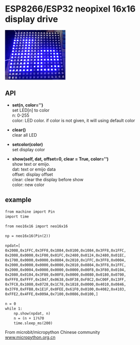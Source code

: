 # ESP8266/ESP32 neopixel 16x16 display drive

![](16x16.gif)


## API

* **set(n, color='')**  
set LED[n] to color  
n: 0-255  
color: LED color. if color is not given, it will using default color  

* **clear()**  
clear all LED  

* **setcolor(color)**  
set display color  

* **show(self, dat, offset=0, clear = True, color='')**  
show text or emijo.  
dat:    text or emijo data  
offset: display offset  
clear:  clear the display before show  
color:  new color  

## example


```
from machine import Pin
import time

from neo16x16 import neo16x16

np = neo16x16(Pin(2))

npdat=[
0x2008,0x1FFC,0x3FF8,0x1084,0x0100,0x1084,0x3FF8,0x1FFC,
0x2008,0x0000,0x1F00,0x01FC,0x2480,0x0124,0x2480,0x01EC,
0x1700,0x0000,0x0000,0x0804,0x2010,0x1FFC,0x3FF8,0x0004,
0x2000,0x0000,0x0000,0x0000,0x2010,0x0804,0x3FF8,0x1FFC,
0x2000,0x0004,0x0000,0x0000,0x0000,0x00F8,0x3F80,0x0104,
0x2080,0x0104,0x3F80,0x00F8,0x0000,0x0080,0x0180,0x0700,
0xFFF8,0xFFFF,0x1047,0x0638,0x0F38,0xF8C2,0xC00F,0x13FF,
0x7FC8,0x1080,0x0728,0x1C78,0x1818,0x0000,0x4010,0x0846,
0x37F0,0xFFB8,0x1E1F,0x0FEE,0x61F0,0x0100,0x4082,0x4103,
0xFFE2,0x4FFE,0x009A,0x7100,0x0086,0x0100,]   

n = 0
while 1:
    np.show(npdat, n)
    n = (n + 1)%70
    time.sleep_ms(200)

```

From microbit/micropython Chinese community  
www.micropython.org.cn